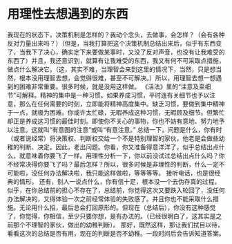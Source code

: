 # 用理性去想遇到的东西

我现在的状态下，决策机制是怎样的？我动个念头，去做事，会怎样？（会有各种反对力量出来吗？）（但是，当我打算把这个决策机制总结出来后，似乎有东西变了，当我下了决心，确实定下来要做某事时，又没了反对声音，也没有让我难受的东西了）并且，我还意识到，就算有让我难受的东西，我又有何不可采取点措施，做点什么解决它。（这，其实不难，当理智会来到这里的情况下，当然，只是想当然，根本没用理智去想，会觉得很难，甚至不可解决。）所以，用理智去想一想遇到的困难非常重要。很多时候，就是没用这样做。
《活法》里的“注意及至细节”可解释。精神的集中是一种习惯。如果养成习惯，平时连有关细节也予以注意，那么在任何需要的时刻，立即能将精神高度集中。缺乏习惯，要做到集中精神于一点，就极为困难。你或许太忙碌，无暇养成这种习惯，无暇顾及细节。但繁忙却正是养成这习惯的最佳时刻。即使你不关心的事物，你也不妨有意地、努力地予以注意。这就叫“有意图的注意”或叫“有意注意。”
总结一下，问题是什么，你有时（或者说经常）将决策权、判断权交给一个不是特别理智的家伙，他老是会做些幼稚的判断、决定。因此，老出问题。你看，你又准备得意洋洋了，似乎总结出点什么，就意味着你要飞了一样。用理性分析一下，你以前没试过总结出点什么吗？你不经常决得你要飞了吗？最后怎样？所以，很多时候是非理性的判断，什么一定不可能啦，没任何办法解决啦，我只能这样做啦，等等等等。
接听电话，也是很经典的情形。
还有，别人一说点什么，你有信十足，根本没一个去伪存真的过程。
似乎，在你总结前的担心不存在了，总结前，你觉得这次又要跌入轮回了，没任何办法解决的，又得体验一次之前经常体验的失败感了。并且你也不能采取什么措施。无论用什么招，最后总会打回原形的。但现在（总结后），你没有这种感觉了，你觉得，你相信，至少只要你想，是有办法的。（已经很明白了，这其实是之前那个不理智的家伙，做出的幼稚判断）。
那好，既然这样，那让我们拭目以待，看看这次的总结是否有用，现在的判断是否不幼稚。一段时间后会告诉知道答案。
